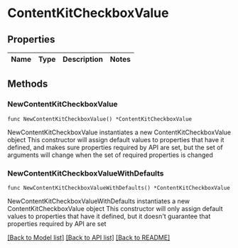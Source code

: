 # ContentKitCheckboxValue

## Properties

Name | Type | Description | Notes
------------ | ------------- | ------------- | -------------

## Methods

### NewContentKitCheckboxValue

`func NewContentKitCheckboxValue() *ContentKitCheckboxValue`

NewContentKitCheckboxValue instantiates a new ContentKitCheckboxValue object
This constructor will assign default values to properties that have it defined,
and makes sure properties required by API are set, but the set of arguments
will change when the set of required properties is changed

### NewContentKitCheckboxValueWithDefaults

`func NewContentKitCheckboxValueWithDefaults() *ContentKitCheckboxValue`

NewContentKitCheckboxValueWithDefaults instantiates a new ContentKitCheckboxValue object
This constructor will only assign default values to properties that have it defined,
but it doesn't guarantee that properties required by API are set


[[Back to Model list]](../README.md#documentation-for-models) [[Back to API list]](../README.md#documentation-for-api-endpoints) [[Back to README]](../README.md)


